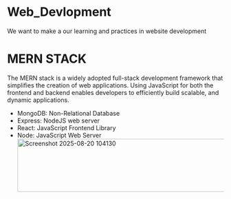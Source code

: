 # Web_Devlopment
 We want to make a our  learning and practices in website development
 <br>
# MERN STACK
The MERN stack is a widely adopted full-stack development framework that simplifies the creation of web applications. Using JavaScript for both the frontend and backend enables developers to efficiently build scalable, and dynamic applications.
* MongoDB: Non-Relational Database
* Express: NodeJS web server
* React: JavaScript Frontend Library
* Node: JavaScript Web Server
  <img width="712" height="123" alt="Screenshot 2025-08-20 104130" src="https://github.com/user-attachments/assets/5f4aa520-e890-440f-b91f-277331658d61" />
